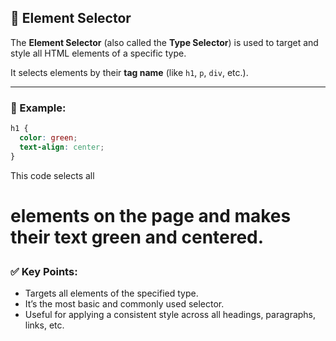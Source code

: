 ## 🔹 Element Selector

The **Element Selector** (also called the **Type Selector**) is used to target and style all HTML elements of a specific type.

It selects elements by their **tag name** (like `h1`, `p`, `div`, etc.).

---

### 🧩 Example:
```css
h1 {
  color: green;
  text-align: center;
}
```
This code selects all <h1> elements on the page and makes their text green and centered.

### ✅ Key Points:
- Targets all elements of the specified type.
- It’s the most basic and commonly used selector.
- Useful for applying a consistent style across all headings, paragraphs, links, etc.